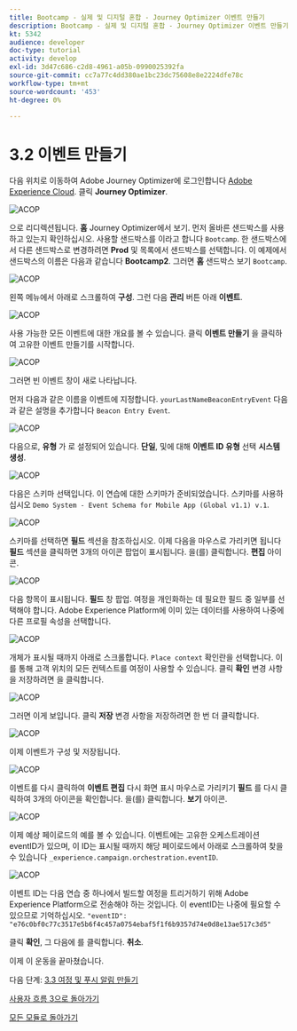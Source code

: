 ```yaml
---
title: Bootcamp - 실제 및 디지털 혼합 - Journey Optimizer 이벤트 만들기
description: Bootcamp - 실제 및 디지털 혼합 - Journey Optimizer 이벤트 만들기
kt: 5342
audience: developer
doc-type: tutorial
activity: develop
exl-id: 3d47c686-c2d8-4961-a05b-0990025392fa
source-git-commit: cc7a77c4dd380ae1bc23dc75608e8e2224dfe78c
workflow-type: tm+mt
source-wordcount: '453'
ht-degree: 0%

---
```


# 3.2 이벤트 만들기

다음 위치로 이동하여 Adobe Journey Optimizer에 로그인합니다 [Adobe Experience Cloud](https://experience.adobe.com). 클릭 **Journey Optimizer**.

![ACOP](./images/acophome.png)

으로 리디렉션됩니다. **홈**  Journey Optimizer에서 보기. 먼저 올바른 샌드박스를 사용하고 있는지 확인하십시오. 사용할 샌드박스를 이라고 합니다 `Bootcamp`. 한 샌드박스에서 다른 샌드박스로 변경하려면 **Prod** 및 목록에서 샌드박스를 선택합니다. 이 예제에서 샌드박스의 이름은 다음과 같습니다 **Bootcamp2**. 그러면 **홈** 샌드박스 보기 `Bootcamp`.

![ACOP](./images/acoptriglp.png)

왼쪽 메뉴에서 아래로 스크롤하여 **구성**. 그런 다음 **관리** 버튼 아래 **이벤트**.

![ACOP](./images/acopmenu.png)

사용 가능한 모든 이벤트에 대한 개요를 볼 수 있습니다. 클릭 **이벤트 만들기** 을 클릭하여 고유한 이벤트 만들기를 시작합니다.

![ACOP](./images/emptyevent.png)

그러면 빈 이벤트 창이 새로 나타납니다.

먼저 다음과 같은 이름을 이벤트에 지정합니다. `yourLastNameBeaconEntryEvent` 다음과 같은 설명을 추가합니다 `Beacon Entry Event`.

![ACOP](./images/eventdescription.png)

다음으로, **유형** 가 로 설정되어 있습니다. **단일**, 및에 대해 **이벤트 ID 유형** 선택 **시스템 생성**.

![ACOP](./images/eventidtype.png)

다음은 스키마 선택입니다. 이 연습에 대한 스키마가 준비되었습니다. 스키마를 사용하십시오 `Demo System - Event Schema for Mobile App (Global v1.1) v.1`.

![ACOP](./images/eventschema.png)

스키마를 선택하면 **필드** 섹션을 참조하십시오. 이제 다음을 마우스로 가리키면 됩니다 **필드** 섹션을 클릭하면 3개의 아이콘 팝업이 표시됩니다. 을(를) 클릭합니다. **편집** 아이콘.

![ACOP](./images/eventpayload.png)

다음 항목이 표시됩니다. **필드** 창 팝업. 여정을 개인화하는 데 필요한 필드 중 일부를 선택해야 합니다.  Adobe Experience Platform에 이미 있는 데이터를 사용하여 나중에 다른 프로필 속성을 선택합니다.

![ACOP](./images/eventfields.png)

개체가 표시될 때까지 아래로 스크롤합니다. `Place context` 확인란을 선택합니다. 이를 통해 고객 위치의 모든 컨텍스트를 여정이 사용할 수 있습니다. 클릭 **확인** 변경 사항을 저장하려면 을 클릭합니다.

![ACOP](./images/eventpayloadbr.png)

그러면 이게 보입니다. 클릭 **저장** 변경 사항을 저장하려면 한 번 더 클릭합니다.

![ACOP](./images/eventsave.png)

이제 이벤트가 구성 및 저장됩니다.

![ACOP](./images/eventdone.png)

이벤트를 다시 클릭하여 **이벤트 편집** 다시 화면 표시 마우스로 가리키기 **필드** 를 다시 클릭하여 3개의 아이콘을 확인합니다. 을(를) 클릭합니다. **보기** 아이콘.

![ACOP](./images/viewevent.png)

이제 예상 페이로드의 예를 볼 수 있습니다.
이벤트에는 고유한 오케스트레이션 eventID가 있으며, 이 ID는 표시될 때까지 해당 페이로드에서 아래로 스크롤하여 찾을 수 있습니다 `_experience.campaign.orchestration.eventID`.

![ACOP](./images/payloadeventID.png)

이벤트 ID는 다음 연습 중 하나에서 빌드할 여정을 트리거하기 위해 Adobe Experience Platform으로 전송해야 하는 것입니다. 이 eventID는 나중에 필요할 수 있으므로 기억하십시오.
`"eventID": "e76c0bf0c77c3517e5b6f4c457a0754ebaf5f1f6b9357d74e0d8e13ae517c3d5"`

클릭 **확인**, 그 다음에 를 클릭합니다. **취소**.

이제 이 운동을 끝마쳤습니다.

다음 단계: [3.3 여정 및 푸시 알림 만들기](./ex3.md)

[사용자 흐름 3으로 돌아가기](./uc3.md)

[모든 모듈로 돌아가기](../../overview.md)
